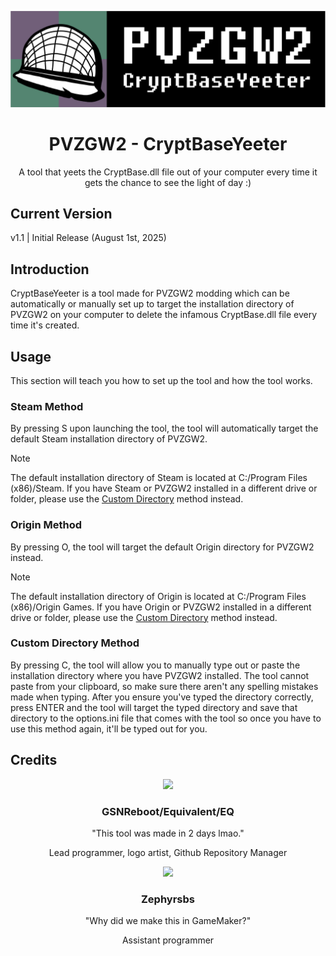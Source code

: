 <p align="center">
<img scr="https://github.com/GSNReboot/PVZGW2-CryptBaseYeeter/blob/main/CryptBaseYeeter/sprites/CryptBaseYeeter_Logo/630fd2c5-716c-420b-bde6-3cc4dce5346a.png" data-canonical src="https://github.com/GSNReboot/PVZGW2-CryptBaseYeeter/blob/main/CryptBaseYeeter/sprites/CryptBaseYeeter_Logo/630fd2c5-716c-420b-bde6-3cc4dce5346a.png" width="656"/></p>

<h1 align="center">PVZGW2 - CryptBaseYeeter</h1>

<p align="center">A tool that yeets the CryptBase.dll file out of your computer every time it gets the chance to see the light of day :)</p>

## Current Version
v1.1 | Initial Release (August 1st, 2025)

## Introduction
CryptBaseYeeter is a tool made for PVZGW2 modding which can be automatically or manually set up to target the installation directory of PVZGW2 on your computer to delete the infamous CryptBase.dll file every time it's created.

## Usage
This section will teach you how to set up the tool and how the tool works.
### Steam Method
By pressing S upon launching the tool, the tool will automatically target the default Steam installation directory of PVZGW2.
> [!NOTE]
> The default installation directory of Steam is located at C:/Program Files (x86)/Steam. If you have Steam or PVZGW2 installed in a different drive or folder, please use the [Custom Directory](https://github.com/GSNReboot/PVZGW2-CryptBaseYeeter/edit/main/README.md#custom-directory-method) method instead.

### Origin Method
By pressing O, the tool will target the default Origin directory for PVZGW2 instead.
> [!NOTE]
> The default installation directory of Origin is located at C:/Program Files (x86)/Origin Games. If you have Origin or PVZGW2 installed in a different drive or folder, please use the [Custom Directory](https://github.com/GSNReboot/PVZGW2-CryptBaseYeeter/edit/main/README.md#custom-directory-method) method instead.

### Custom Directory Method
By pressing C, the tool will allow you to manually type out or paste the installation directory where you have PVZGW2 installed. The tool cannot paste from your clipboard, so make sure there aren't any spelling mistakes made when typing. After you ensure you've typed the directory correctly, press ENTER and the tool will target the typed directory and save that directory to the options.ini file that comes with the tool so once you have to use this method again, it'll be typed out for you.

## Credits
<p align="center">
<img scr="https://yt3.googleusercontent.com/x98GoJVV5Hs_qhtTIMAhIav0YHUSnp0URqvdsfe4vFlsCXUa6rx78wOXkU6bt2ZvM3Z4dzMW=s160-c-k-c0x00ffffff-no-rj" data-canonical src="https://yt3.googleusercontent.com/x98GoJVV5Hs_qhtTIMAhIav0YHUSnp0URqvdsfe4vFlsCXUa6rx78wOXkU6bt2ZvM3Z4dzMW=s160-c-k-c0x00ffffff-no-rj" width="160"/></p>
<h3 align="center">GSNReboot/Equivalent/EQ</h3>
<p align="center">"This tool was made in 2 days lmao."</p>
<p align="center">Lead programmer, logo artist, Github Repository Manager</p>
<p align="center">
<img scr="https://yt3.googleusercontent.com/cLDidXSYotc4e3b2FLmzY-CB6PPcwrxQWqm6UsifMQifKnSBFZbgEdmBG75_m5AY2gd9AMoknw=s160-c-k-c0x00ffffff-no-rj" data-canonical src="https://yt3.googleusercontent.com/cLDidXSYotc4e3b2FLmzY-CB6PPcwrxQWqm6UsifMQifKnSBFZbgEdmBG75_m5AY2gd9AMoknw=s160-c-k-c0x00ffffff-no-rj" width="160"/></p>
<h3 align="center">Zephyrsbs</h3>
<p align="center">"Why did we make this in GameMaker?"</p>
<p align="center">Assistant programmer</p>
